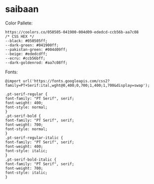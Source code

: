 # saibaan
Color Pallete:

    https://coolors.co/050505-041900-004d09-ededcd-ccb56b-aa7c08
    /* CSS HEX */
    --black: #050505ff;
    --dark-green: #041900ff;
    --pakistan-green: #004d09ff;
    --beige: #ededcdff;
    --ecru: #ccb56bff;
    --dark-goldenrod: #aa7c08ff;

Fonts:

    @import url('https://fonts.googleapis.com/css2?family=PT+Serif:ital,wght@0,400;0,700;1,400;1,700&display=swap');
    
    .pt-serif-regular {
    font-family: "PT Serif", serif;
    font-weight: 400;
    font-style: normal;
    }
    .pt-serif-bold {
    font-family: "PT Serif", serif;
    font-weight: 700;
    font-style: normal;
    }
    .pt-serif-regular-italic {
    font-family: "PT Serif", serif;
    font-weight: 400;
    font-style: italic;
    }
    .pt-serif-bold-italic {
    font-family: "PT Serif", serif;
    font-weight: 700;
    font-style: italic;
    }
